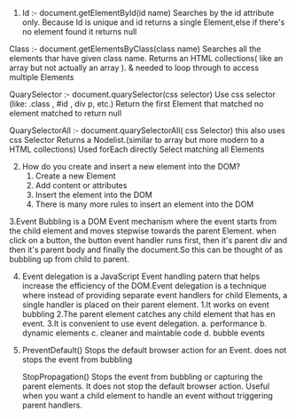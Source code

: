 1. Id :- document.getElementById(id name)
Searches by the id attribute only. Because Id is unique and id returns a single Element,else if  there's no element found it returns null

Class :- document.getElementsByClass(class name)
Searches all the elements thar have given class name. Returns an HTML collections( like an array but not actually an array ). & needed to loop through to access multiple Elements

QuarySelector :- document.quarySelector(css selector)
Use css selector (like: .class , #id , div p, etc.)
Return the first Element that matched
no element matched to return null

QuarySelectorAll :- document.quarySelectorAll( css Selector)
this also uses css Selector
Returns a Nodelist.(similar to array but more modern to a HTML collections)
Used forEach directly
Select matching all Elements

2. How do you create and insert a new element into the DOM?
   1. Create a new Element
   2. Add content or attributes
   3. Insert the element into the DOM
   4. There is many more rules to insert an element into the DOM

3.Event Bubbling is a DOM Event mechanism where the event starts from the child element and moves stepwise towards the parent Element.
 when click on a button, the button event handler runs first, then it's parent div and then it's parent body and finally the document.So this can be thought of as bubbling up from child to parent.

 4. Event delegation is a JavaScript Event handling patern that helps increase the efficiency of the DOM.Event delegation is a technique where instead of providing separate event handlers for child Elements, a single handler  is placed on their  parent element.
   1.It works on event bubbling
   2.The parent element catches any child element that has en event.
   3.It is convenient to use event delegation.
      a. performance
      b. dynamic elements
      c. cleaner and maintable code
      d. bubble events

5. PreventDefault()
Stops the default browser action for an Event.
does not stops the event from bubbling

    StopPropagation()
Stops the event from bubbling or capturing the parent elements.
It does not stop the default browser action.
Useful when you want a child element to handle an event without triggering parent handlers.